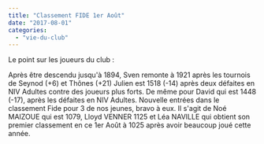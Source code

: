 ```yaml
---
title: "Classement FIDE 1er Août"
date: "2017-08-01"
categories: 
  - "vie-du-club"
---
```


Le point sur les joueurs du club :

Après être descendu jusqu'à 1894, Sven remonte à 1921 après les tournois de Seynod (+6) et Thônes (+21) Julien est 1518 (-14) après deux défaites en NIV Adultes contre des joueurs plus forts. De même pour David qui est 1448 (-17), après les défaites en NIV Adultes. Nouvelle entrées dans le classement Fide pour 3 de nos jeunes, bravo à eux. Il s'agit de Noé MAIZOUE qui est 1079, Lloyd VENNER 1125 et Léa NAVILLE qui obtient son premier classement en ce 1er Août à 1025 après avoir beaucoup joué cette année.
